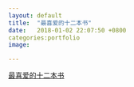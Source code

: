 ```yaml
---  
layout: default  
title:  "最喜爱的十二本书"  
date:   2018-01-02 22:07:50 +0800  
categories:portfolio
image:

---  
```


<a href="/portfolio/book/index.html">最喜爱的十二本书</a>